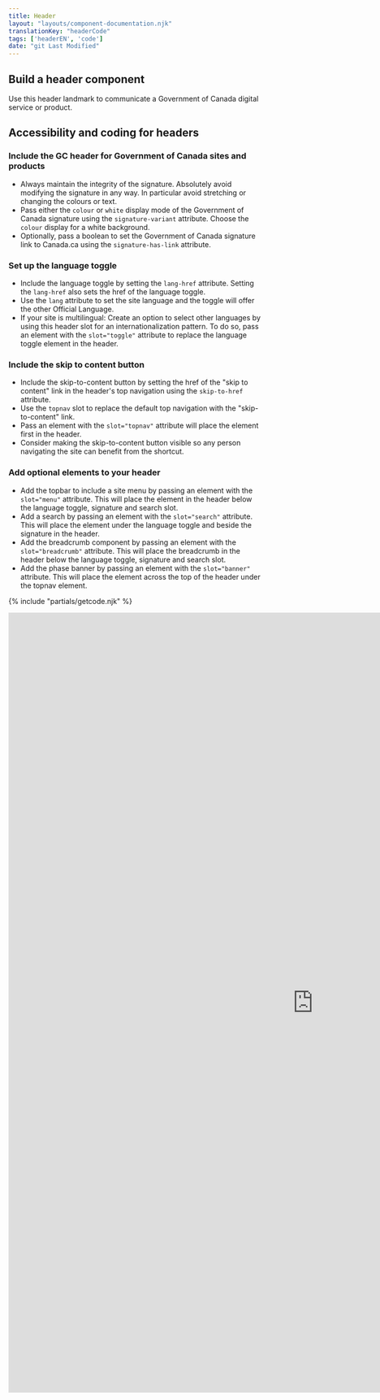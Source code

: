 ```yaml
---
title: Header
layout: "layouts/component-documentation.njk"
translationKey: "headerCode"
tags: ['headerEN', 'code']
date: "git Last Modified"
---
```


## Build a header component

Use this header landmark to communicate a Government of Canada digital service or product.

## Accessibility and coding for headers

### Include the GC header for Government of Canada sites and products

- Always maintain the integrity of the signature. Absolutely avoid modifying the signature in any way. In particular avoid stretching or changing the colours or text.
- Pass either the `colour` or `white` display mode of the Government of Canada signature using the `signature-variant` attribute. Choose the `colour` display for a white background.
- Optionally, pass a boolean to set the Government of Canada signature link to Canada.ca using the `signature-has-link` attribute.

### Set up the language toggle

- Include the language toggle by setting the `lang-href` attribute. Setting the `lang-href` also sets the href of the language toggle.
- Use the `lang` attribute to set the site language and the toggle will offer the other Official Language.
- If your site is multilingual: Create an option to select other languages by using this header slot for an internationalization pattern. To do so, pass an element with the `slot="toggle"` attribute to replace the language toggle element in the header.

### Include the skip to content button

- Include the skip-to-content button by setting the href of the "skip to content" link in the header's top navigation using the `skip-to-href` attribute.
- Use the `topnav` slot to replace the default top navigation with the "skip-to-content" link.
- Pass an element with the `slot="topnav"` attribute will place the element first in the header.
- Consider making the skip-to-content button visible so any person navigating the site can benefit from the shortcut.

### Add optional elements to your header

- Add the topbar to include a site menu by passing an element with the `slot="menu"` attribute. This will place the element in the header below the language toggle, signature and search slot.
- Add a search by passing an element with the `slot="search"` attribute. This will place the element under the language toggle and beside the signature in the header.
- Add the breadcrumb component by passing an element with the `slot="breadcrumb"` attribute. This will place the breadcrumb in the header below the language toggle, signature and search slot.
- Add the phase banner by passing an element with the `slot="banner"` attribute. This will place the element across the top of the header under the topnav element.

{% include "partials/getcode.njk" %}

<iframe
  title="Overview of gcds-header properties and events."
  src="https://cds-snc.github.io/gcds-components/?path=/docs/components-header--default&viewMode=docs&shortcuts=false&singleStory=true"
  width="1200"
  height="1535"
  style="display: block; margin: 0 auto;"
  frameBorder="0"
></iframe>
